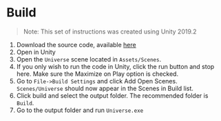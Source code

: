 # Build
> Note: This set of instructions was created using Unity 2019.2

1. Download the source code, available [here](https://github.com/jterhark/cs528-proj2-terhark)
2. Open in Unity 
3. Open the `Universe` scene located in `Assets/Scenes`.
4. If you only wish to run the code in Unity, click the run button and stop here. Make sure the Maximize on Play option is checked.
5. Go to `File->Build Settings` and click Add Open Scenes. `Scenes/Universe` should now appear in the Scenes in Build list.
6. Click build and select the output folder. The recommended folder is `Build`.
7. Go to the output folder and run `Universe.exe`


